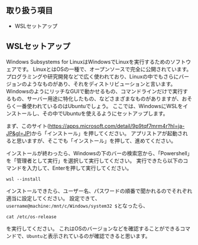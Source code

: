 ## 取り扱う項目
- WSLセットアップ

## WSLセットアップ
Windows Subsystems for LinuxはWindowsでLinuxを実行するためのソフトウェアです。
LinuxとはOSの一種で、オープンソースで完全に公開されています。
プログラミングや研究開発などで広く使われており、Linuxの中でもさらにバージョンのようなものがあり、それをディストリビューションと言います。
WindowsのようにリッチなGUIで動かせるもの、コマンドラインだけで実行するもの、サーバー用途に特化したもの、などさまざまなものがありますが、おそらく一番使われているのはUbuntuでしょう。
ここでは、WindowsにWSLをインストールし、その中でUbuntuを使えるようにセットアップします。

まず、このサイト(https://apps.microsoft.com/detail/9p9tqf7mrm4r?hl=ja-JP&gl=JP)から「インストール」を押してください。
アプリストアが起動されると思いますが、そこでも「インストール」を押して、進めてください。

インストールが終わったら、Windowsの下のバーの検索窓から、「Powershell」を「管理者として実行」を選択して実行してください。
実行できたら以下のコマンドを入力して、Enterを押して実行してください。
```
wsl --install
```

インストールできたら、ユーザー名、パスワードの順番で聞かれるのでそれぞれ適当に設定してください。
設定できて、``username@machine:/mnt/c/Windows/system32 $``となったら、

```
cat /etc/os-release
```
を実行してください。
これはOSのバージョンなどを確認することができるコマンドで、``Ubuntu``と表示されているのが確認できると思います。
